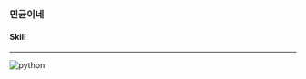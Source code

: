 ### 민균이네
#### Skill
--------------------------
![python](https://img.shields.io/badge/Python-3776AB.svg?&style=for-the-badge&logo=Python&logoColor=yellow)
<!--
**mingun0112/mingun0112** is a ✨ _special_ ✨ repository because its `README.md` (this file) appears on your GitHub profile.

Here are some ideas to get you started:

- 🔭 I’m currently working on ...
- 🌱 I’m currently learning ...
- 👯 I’m looking to collaborate on ...
- 🤔 I’m looking for help with ...
- 💬 Ask me about ...
- 📫 How to reach me: ...
- 😄 Pronouns: ...
- ⚡ Fun fact: ...
-->
